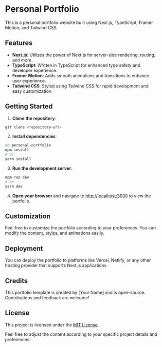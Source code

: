 # Personal Portfolio

This is a personal portfolio website built using Next.js, TypeScript, Framer Motion, and Tailwind CSS.

## Features

- **Next.js**: Utilizes the power of Next.js for server-side rendering, routing, and more.
- **TypeScript**: Written in TypeScript for enhanced type safety and developer experience.
- **Framer Motion**: Adds smooth animations and transitions to enhance user experience.
- **Tailwind CSS**: Styled using Tailwind CSS for rapid development and easy customization.

## Getting Started

1. **Clone the repository**:

```bash
git clone <repository-url>
```

2. **Install dependencies**:

```bash
cd personal-portfolio
npm install
# or
yarn install
```

3. **Run the development server**:

```bash
npm run dev
# or
yarn dev
```

4. **Open your browser** and navigate to [http://localhost:3000](http://localhost:3000) to view the portfolio.

## Customization

Feel free to customize the portfolio according to your preferences. You can modify the content, styles, and animations easily.

## Deployment

You can deploy the portfolio to platforms like Vercel, Netlify, or any other hosting provider that supports Next.js applications.

## Credits

This portfolio template is created by [Your Name] and is open-source. Contributions and feedback are welcome!

## License

This project is licensed under the [MIT License](LICENSE).

Feel free to adjust the content according to your specific project details and preferences!
